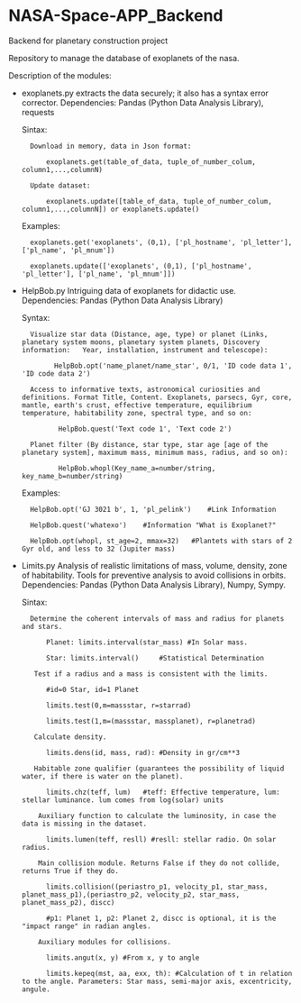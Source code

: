 # NASA-Space-APP_Backend
Backend for planetary construction project

Repository to manage the database of exoplanets of the nasa.

Description of the modules:

* exoplanets.py extracts the data securely; it also has a syntax error corrector.
    Dependencies: Pandas (Python Data Analysis Library), requests
    
    Sintax:
        
        Download in memory, data in Json format:
        
            exoplanets.get(table_of_data, tuple_of_number_colum, column1,...,columnN)
            
        Update dataset:
            
            exoplanets.update([table_of_data, tuple_of_number_colum, column1,...,columnN]) or exoplanets.update()

    Examples:
    
        exoplanets.get('exoplanets', (0,1), ['pl_hostname', 'pl_letter'], ['pl_name', 'pl_mnum'])
        
        exoplanets.update(['exoplanets', (0,1), ['pl_hostname', 'pl_letter'], ['pl_name', 'pl_mnum']])
    
* HelpBob.py Intriguing data of exoplanets for didactic use.
    Dependencies: Pandas (Python Data Analysis Library)

    Syntax: 
        
        Visualize star data (Distance, age, type) or planet (Links, planetary system moons, planetary system planets, Discovery information:   Year, installation, instrument and telescope): 

              HelpBob.opt('name_planet/name_star', 0/1, 'ID code data 1', 'ID code data 2')
        
        Access to informative texts, astronomical curiosities and definitions. Format Title, Content. Exoplanets, parsecs, Gyr, core, mantle, earth's crust, effective temperature, equilibrium temperature, habitability zone, spectral type, and so on:
        
               HelpBob.quest('Text code 1', 'Text code 2')
        
        Planet filter (By distance, star type, star age [age of the planetary system], maximum mass, minimum mass, radius, and so on):
        
               HelpBob.whopl(Key_name_a=number/string, key_name_b=number/string)
        
    Examples:
        
        HelpBob.opt('GJ 3021 b', 1, 'pl_pelink')    #Link Information
        
        HelpBob.quest('whatexo')    #Information "What is Exoplanet?"
        
        HelpBob.opt(whopl, st_age=2, mmax=32)   #Plantets with stars of 2 Gyr old, and less to 32 (Jupiter mass)
        
        
* Limits.py Analysis of realistic limitations of mass, volume, density, zone of habitability. Tools for preventive analysis to avoid collisions in orbits. 
    Dependencies: Pandas (Python Data Analysis Library), Numpy, Sympy.
    
    Sintax:
        
        Determine the coherent intervals of mass and radius for planets and stars.
            
            Planet: limits.interval(star_mass) #In Solar mass.
            
            Star: limits.interval()     #Statistical Determination
          
         Test if a radius and a mass is consistent with the limits.
         
            #id=0 Star, id=1 Planet	
            
            limits.test(0,m=massstar, r=starrad)	
            
            limits.test(1,m=(massstar, massplanet), r=planetrad)
            
         Calculate density.
         
            limits.dens(id, mass, rad): #Density in gr/cm**3
            
         Habitable zone qualifier (guarantees the possibility of liquid water, if there is water on the planet).
         
            limits.chz(teff, lum)   #teff: Effective temperature, lum: stellar luminance. lum comes from log(solar) units
            
          Auxiliary function to calculate the luminosity, in case the data is missing in the dataset.
          
            limits.lumen(teff, resll) #resll: stellar radio. On solar radius.
            
          Main collision module. Returns False if they do not collide, returns True if they do.
          
            limits.collision((periastro_p1, velocity_p1, star_mass, planet_mass_p1),(periastro_p2, velocity_p2, star_mass, planet_mass_p2), discc)
            
            #p1: Planet 1, p2: Planet 2, discc is optional, it is the "impact range" in radian angles.
            
          Auxiliary modules for collisions.
          
            limits.angut(x, y) #From x, y to angle
            
            limits.kepeq(mst, aa, exx, th): #Calculation of t in relation to the angle. Parameters: Star mass, semi-major axis, excentricity, angule.
